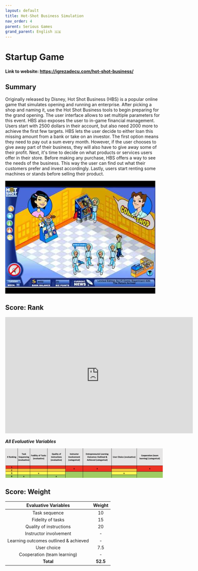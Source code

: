 ```yaml
---
layout: default
title: Hot-Shot Business Simulation
nav_order: 4
parent: Serious Games
grand_parent: English 🇬🇧
---
```


# Startup Game

#### Link to website: https://igrezadecu.com/hot-shot-business/

## Summary

Originally released by Disney, Hot Shot Business (HBS) is a popular online game that simulates opening and running an enterprise.
After picking a shop and naming it, use the Hot Shot Business tools to begin preparing for the grand opening. The user interface allows to set multiple parameters for this event.
HBS also exposes the user to in-game financial management. Users start with 2500 dollars in their account, but also need 2000 more to achieve the first few targets. HBS lets the user decide to either loan this missing amount from a bank or take on an investor. The first option means they need to pay out a sum every month. However, if the user chooses to give away part of their business, they will also have to give away some of their profit.
Next, it's time to decide on what products or services users offer in their store. Before making any purchase, HBS offers a way to see the needs of the business. This way the user can find out what their customers prefer and invest accordingly. Lastly, users start renting some machines or stands before selling their product.

![Image of Simbiz](../assets/HBS.jpg)

## Score: Rank

<iframe width="600" height="371" seamless frameborder="0" scrolling="no" src="https://docs.google.com/spreadsheets/d/e/2PACX-1vRQeSSNa-R2e3TA_gbRtNTG3-69Q0TsvFACQQct_vCGbwvci6NYCB5iWdA0Nlzw5RUHCZdxqINldR5G/pubchart?oid=1411411022&amp;format=interactive"></iframe>

**_All Evaluative Variables_**

![Image of bizebee](../assets/hbsscore.png)

## Score: Weight

|         Evaluative Variables          |  Weight  |
| :-----------------------------------: | :------: |
|             Task sequence             |    10    |
|           Fidelity of tasks           |    15    |
|        Quality of instructions        |    20    |
|        Instructor involvement         |    -     |
| Learning outcomes outlined & achieved |    -     |
|              User choice              |   7.5    |
|      Cooperation (team learning)      |    -     |
|               **Total**               | **52.5** |
